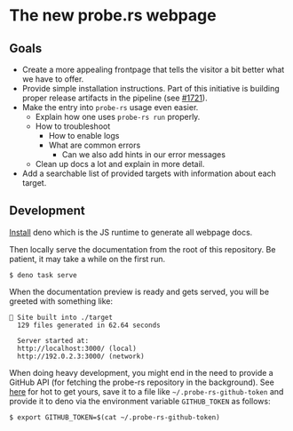# The new probe.rs webpage

## Goals

- Create a more appealing frontpage that tells the visitor a bit better what we
  have to offer.
- Provide simple installation instructions. Part of this initiative is building
  proper release artifacts in the pipeline (see
  [#1721](https://github.com/probe-rs/probe-rs/pull/1721)).
- Make the entry into `probe-rs` usage even easier.
  - Explain how one uses `probe-rs run` properly.
  - How to troubleshoot
    - How to enable logs
    - What are common errors
      - Can we also add hints in our error messages
  - Clean up docs a lot and explain in more detail.
- Add a searchable list of provided targets with information about each target.

## Development

[Install](https://deno.land/manual@v1.36.3/getting_started/installation) deno
which is the JS runtime to generate all webpage docs.

Then locally serve the documentation from the root of this repository. Be
patient, it may take a while on the first run.

```
$ deno task serve
```

When the documentation preview is ready and gets served, you will be greeted
with something like:

```
🍾 Site built into ./target
  129 files generated in 62.64 seconds

  Server started at:
  http://localhost:3000/ (local)
  http://192.0.2.3:3000/ (network)
```

When doing heavy development, you might end in the need to provide a GitHub API
(for fetching the probe-rs repository in the background). See
[here](https://docs.github.com/en/authentication/keeping-your-account-and-data-secure/managing-your-personal-access-tokens)
for hot to get yours, save it to a file like `~/.probe-rs-github-token` and
provide it to deno via the environment variable `GITHUB_TOKEN` as follows:

```
$ export GITHUB_TOKEN=$(cat ~/.probe-rs-github-token)
```
